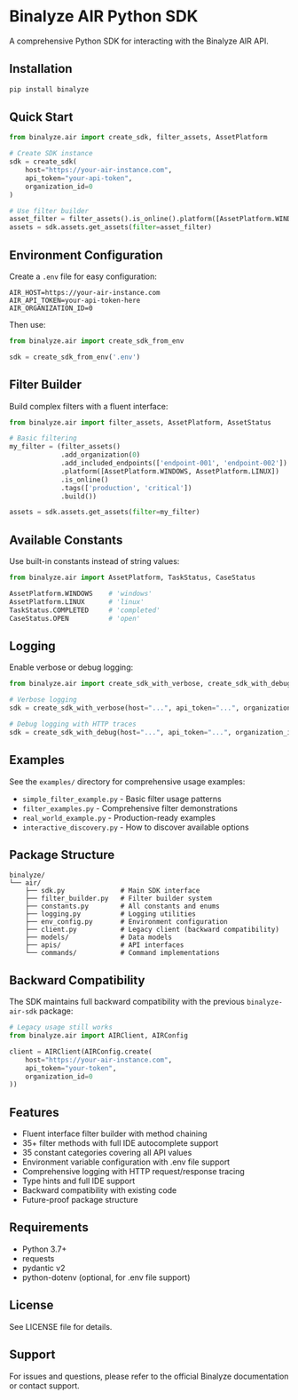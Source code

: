 # Binalyze AIR Python SDK

A comprehensive Python SDK for interacting with the Binalyze AIR API.

## Installation

```bash
pip install binalyze
```

## Quick Start

```python
from binalyze.air import create_sdk, filter_assets, AssetPlatform

# Create SDK instance
sdk = create_sdk(
    host="https://your-air-instance.com",
    api_token="your-api-token",
    organization_id=0
)

# Use filter builder
asset_filter = filter_assets().is_online().platform([AssetPlatform.WINDOWS]).build()
assets = sdk.assets.get_assets(filter=asset_filter)
```

## Environment Configuration

Create a `.env` file for easy configuration:

```env
AIR_HOST=https://your-air-instance.com
AIR_API_TOKEN=your-api-token-here
AIR_ORGANIZATION_ID=0
```

Then use:

```python
from binalyze.air import create_sdk_from_env

sdk = create_sdk_from_env('.env')
```

## Filter Builder

Build complex filters with a fluent interface:

```python
from binalyze.air import filter_assets, AssetPlatform, AssetStatus

# Basic filtering
my_filter = (filter_assets()
             .add_organization(0)
             .add_included_endpoints(['endpoint-001', 'endpoint-002'])
             .platform([AssetPlatform.WINDOWS, AssetPlatform.LINUX])
             .is_online()
             .tags(['production', 'critical'])
             .build())

assets = sdk.assets.get_assets(filter=my_filter)
```

## Available Constants

Use built-in constants instead of string values:

```python
from binalyze.air import AssetPlatform, TaskStatus, CaseStatus

AssetPlatform.WINDOWS    # 'windows'
AssetPlatform.LINUX      # 'linux'
TaskStatus.COMPLETED     # 'completed'
CaseStatus.OPEN          # 'open'
```

## Logging

Enable verbose or debug logging:

```python
from binalyze.air import create_sdk_with_verbose, create_sdk_with_debug

# Verbose logging
sdk = create_sdk_with_verbose(host="...", api_token="...", organization_id=0)

# Debug logging with HTTP traces
sdk = create_sdk_with_debug(host="...", api_token="...", organization_id=0)
```

## Examples

See the `examples/` directory for comprehensive usage examples:

- `simple_filter_example.py` - Basic filter usage patterns
- `filter_examples.py` - Comprehensive filter demonstrations
- `real_world_example.py` - Production-ready examples
- `interactive_discovery.py` - How to discover available options

## Package Structure

```
binalyze/
└── air/
    ├── sdk.py              # Main SDK interface
    ├── filter_builder.py   # Filter builder system
    ├── constants.py        # All constants and enums
    ├── logging.py          # Logging utilities
    ├── env_config.py       # Environment configuration
    ├── client.py           # Legacy client (backward compatibility)
    ├── models/             # Data models
    ├── apis/               # API interfaces
    └── commands/           # Command implementations
```

## Backward Compatibility

The SDK maintains full backward compatibility with the previous `binalyze-air-sdk` package:

```python
# Legacy usage still works
from binalyze.air import AIRClient, AIRConfig

client = AIRClient(AIRConfig.create(
    host="https://your-air-instance.com",
    api_token="your-token",
    organization_id=0
))
```

## Features

- Fluent interface filter builder with method chaining
- 35+ filter methods with full IDE autocomplete support
- 35 constant categories covering all API values
- Environment variable configuration with .env file support
- Comprehensive logging with HTTP request/response tracing
- Type hints and full IDE support
- Backward compatibility with existing code
- Future-proof package structure

## Requirements

- Python 3.7+
- requests
- pydantic v2
- python-dotenv (optional, for .env file support)

## License

See LICENSE file for details.

## Support

For issues and questions, please refer to the official Binalyze documentation or contact support. 